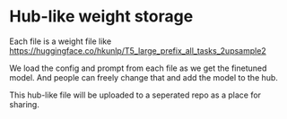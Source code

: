 # Hub-like weight storage

Each file is a weight file like https://huggingface.co/hkunlp/T5_large_prefix_all_tasks_2upsample2

We load the config and prompt from each file as we get the finetuned model.
And people can freely change that and add the model to the hub.

This hub-like file will be uploaded to a seperated repo as a place for sharing.